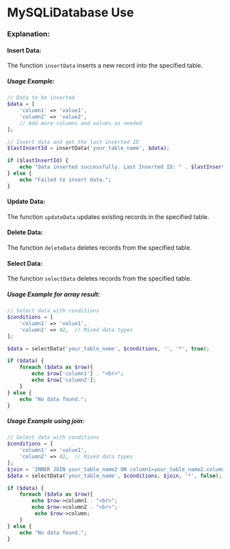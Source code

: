 # MySQLiDatabase Use

### Explanation:

#### Insert Data:
The function ```insertData``` inserts a new record into the specified table.
##### Usage Example:
```php
// Data to be inserted
$data = [
    'column1' => 'value1',
    'column2' => 'value2',
    // Add more columns and values as needed
];

// Insert data and get the last inserted ID
$lastInsertId = insertData('your_table_name', $data);

if ($lastInsertId) {
    echo "Data inserted successfully. Last Inserted ID: " . $lastInsertId;
} else {
    echo "Failed to insert data.";
}
```


#### Update Data:
The function ```updateData``` updates existing records in the specified table.
        
#### Delete Data:
The function ```deleteData``` deletes records from the specified table.

#### Select Data:
The function ```selectData``` deletes records from the specified table.
##### Usage Example for array result:
```php
// Select data with conditions
$conditions = [
    'column1' => 'value1',
    'column2' => 42,  // Mixed data types
];

$data = selectData('your_table_name', $conditions, '', '*', true);

if ($data) {
    foreach ($data as $row){
        echo $row['column1'] . "<br>";
        echo $row['column2'];
    }
} else {
    echo "No data found.";
}
```

##### Usage Example using join:
```php
// Select data with conditions
$conditions = [
    'column1' => 'value1',
    'column2' => 42,  // Mixed data types
];
$join = 'INNER JOIN your_table_name2 ON column1=your_table_name2.column';
$data = selectData('your_table_name', $conditions, $join, '*', false);

if ($data) {
    foreach ($data as $row){
        echo $row->column1 . "<br>";
        echo $row->column2 . "<br>";
         echo $row->column;
    }
} else {
    echo "No data found.";
}
```





